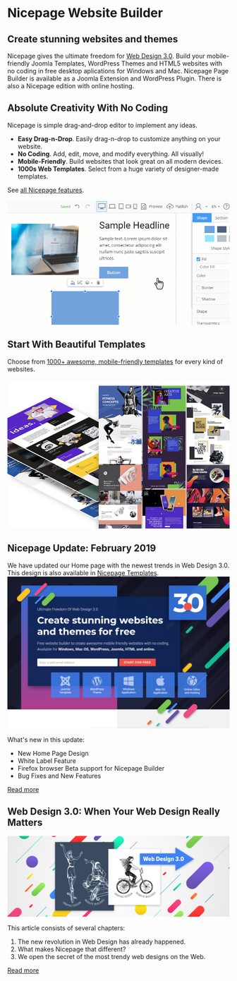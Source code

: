 # Nicepage Website Builder

## Create stunning websites and themes
Nicepage gives the ultimate freedom for <a href="https://nicepage.com/blog/detail/22994/web-design-3-0-when-your-web-design-really-matters">Web Design 3.0</a>.
Build your mobile-friendly Joomla Templates, WordPress Themes and HTML5 websites with no coding in free desktop aplications for Windows and Mac. Nicepage Page Builder is available as a Joomla Extension and WordPress Plugin. There is also a Nicepage edition with online hosting.

## Absolute Creativity With No Coding
Nicepage is simple drag-and-drop editor to implement any ideas.
* **Easy Drag-n-Drop**. Easily drag-n-drop to customize anything on your website.
* **No Coding**. Add, edit, move, and modify everything. All visually!
* **Mobile-Friendly**. Build websites that look great on all modern devices.
* **1000s Web Templates**. Select from a huge variety of designer-made templates.

See <a href="https://nicepage.com/doc/article/11912/key-features">all Nicepage features</a>.

<a href="https://nicepage.com/doc/article/11912/key-features"><img src="absolute-creativity-with-no-coding-with-free-nicepage-website-builder.gif"></a>

## Start With Beautiful Templates
Choose from <a href="https://nicepage.com/templates">1000+ awesome, mobile-friendly templates</a> for every kind of websites.
<br><br>
<a href="https://nicepage.com/templates"><img src="free-nicepage-templates.jpg"></a>

## Nicepage Update: February 2019
We have updated our Home page with the newest trends in Web Design 3.0. This design is also available in <a href="https://nicepage.com/blog/detail/22994/web-design-3-0-when-your-web-design-really-matters">Nicepage Templates</a>.
<a href="https://nicepage.com"><img src="Nicepage-home-page-with-the-newest-trends-in-Web-Design-3-0.jpg"></a>

What's new in this update:
* New Home Page Design
* White Label Feature
* Firefox browser Beta support for Nicepage Builder
* Bug Fixes and New Features

<a href="https://nicepage.com/questions/25017/nicepage-update-february-2019">Read more</a>

## Web Design 3.0: When Your Web Design Really Matters
<a href="https://nicepage.com/blog/detail/22994/web-design-3-0-when-your-web-design-really-matters"><img src="Web-Design-3-0-When-Your-Web-Design-Really-Matters.jpeg"></a>

This article consists of several chapters:
1. The new revolution in Web Design has already happened. 
2. What makes Nicepage that different? 
3. We open the secret of the most trendy web designs on the Web.

<a href="https://nicepage.com/blog/detail/22994/web-design-3-0-when-your-web-design-really-matters">Read more</a>

